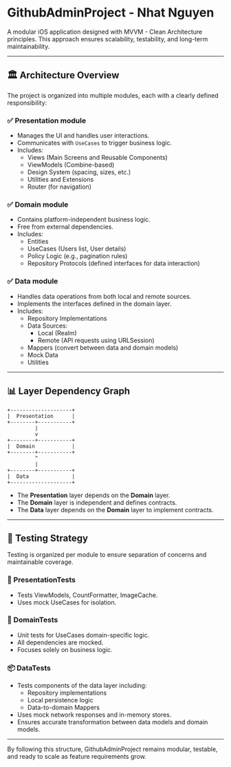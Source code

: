 # GithubAdminProject - Nhat Nguyen

A modular iOS application designed with MVVM - Clean Architecture principles. This approach ensures scalability, testability, and long-term maintainability.

---

## 🏛️ Architecture Overview

The project is organized into multiple modules, each with a clearly defined responsibility:

### ✅ Presentation module

- Manages the UI and handles user interactions.
- Communicates with `UseCases` to trigger business logic.
- Includes:
  - Views (Main Screens and Reusable Components)
  - ViewModels (Combine-based)
  - Design System (spacing, sizes, etc.)
  - Utilities and Extensions
  - Router (for navigation)

### ✅ Domain module

- Contains platform-independent business logic.
- Free from external dependencies.
- Includes:
  - Entities
  - UseCases (Users list, User details)
  - Policy Logic (e.g., pagination rules)
  - Repository Protocols (defined interfaces for data interaction)

### ✅ Data module

- Handles data operations from both local and remote sources.
- Implements the interfaces defined in the domain layer.
- Includes:
  - Repository Implementations
  - Data Sources:
    - Local (Realm)
    - Remote (API requests using URLSession)
  - Mappers (convert between data and domain models)
  - Mock Data
  - Utilities

---

## 📊 Layer Dependency Graph

```
+--------------------+
|  Presentation      |
+--------+-----------+
         |
         v
+--------+-----------+
|  Domain            |
+--------+-----------+
         ^
         |
+--------+-----------+
|  Data              |
+--------------------+
```

- The **Presentation** layer depends on the **Domain** layer.
- The **Domain** layer is independent and defines contracts.
- The **Data** layer depends on the **Domain** layer to implement contracts.

---

## 🧪 Testing Strategy

Testing is organized per module to ensure separation of concerns and maintainable coverage.

### 🧩 PresentationTests

- Tests ViewModels, CountFormatter, ImageCache.
- Uses mock UseCases for isolation.

### 🧠 DomainTests

- Unit tests for UseCases domain-specific logic.
- All dependencies are mocked.
- Focuses solely on business logic.

### 📦 DataTests

- Tests components of the data layer including:
  - Repository implementations
  - Local persistence logic
  - Data-to-domain Mappers
- Uses mock network responses and in-memory stores.
- Ensures accurate transformation between data models and domain models.

---

By following this structure, GithubAdminProject remains modular, testable, and ready to scale as feature requirements grow.
